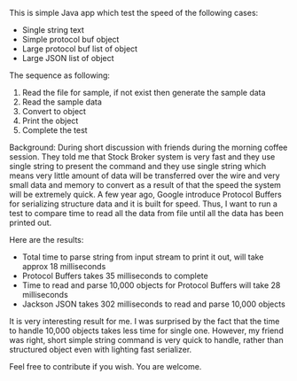 This is simple Java app which test the speed of the following cases:
* Single string text
* Simple protocol buf object
* Large protocol buf list of object
* Large JSON list of object

The sequence as following:
1. Read the file for sample, if not exist then generate the sample data
2. Read the sample data
3. Convert to object
4. Print the object
5. Complete the test

Background:
During short discussion with friends during the morning coffee session. They told me that
Stock Broker system is very fast and they use single string to present the command and they use single string which means very little amount of data will be transferred over the wire and very small data and memory to convert as a result of that the speed the system will be extremely quick. A few year ago, Google introduce Protocol Buffers for serializing structure data and it is built for speed. Thus, I want to run a test to compare time to read all the data from file until all the data has been printed out.
 
Here are the results:
* Total time to parse string from input stream to print it out, will take approx 18 milliseconds
* Protocol Buffers takes 35 milliseconds to complete
* Time to read and parse 10,000 objects for Protocol Buffers will take 28 milliseconds
* Jackson JSON takes 302 milliseconds to read and parse 10,000 objects

It is very interesting result for me. I was surprised by the fact that the time to handle 10,000 objects takes less time for single one. However, my friend was right, short simple string command is very quick to handle, rather than structured object even with lighting fast serializer.



Feel free to contribute if you wish. You are welcome.